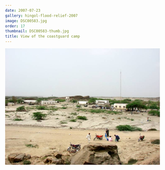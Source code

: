 ```yaml
---
date: 2007-07-23
gallery: hingol-flood-relief-2007
image: DSC00583.jpg
order: 17
thumbnail: DSC00583-thumb.jpg
title: View of the coastguard camp
---
```


![View of the coastguard camp](./DSC00583.jpg)